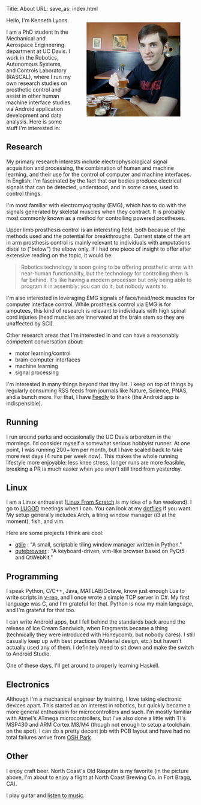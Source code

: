 Title: About
URL:
save_as: index.html

<figure style="float: right">
    <img src="../images/north-coast.jpg"
        width=250 height=250/>
</figure>

Hello, I'm Kenneth Lyons.

I am a PhD student in the Mechanical and Aerospace Engineering department at UC
Davis. I work in the Robotics, Autonomous Systems, and Controls Laboratory
(RASCAL), where I run my own research studies on prosthetic control and assist
in other human machine interface studies via Android application development
and data analysis. Here is some stuff I'm interested in:

## Research

My primary research interests include electrophysiological signal acquisition
and processing, the combination of human and machine learning, and their use
for the control of computer and machine interfaces. In English: I'm fascinated
by the fact that our bodies produce electrical signals that can be detected,
understood, and in some cases, used to control things.

I'm most familiar with electromyography (EMG), which has to do with the signals
generated by skeletal muscles when they contract. It is probably most commonly
known as a method for controlling powered prostheses.

Upper limb prosthesis control is an interesting field, both because of the
methods used and the potential for breakthroughs. Current state of the art in
arm prosthesis control is mainly relevant to individuals with amputations
distal to ("below") the elbow only. If I had one piece of insight to offer
after extensive reading on the topic, it would be:

> Robotics technology is soon going to be offering prosthetic arms with
> near-human functionality, but the technology for controlling them is far
> behind. It's like having a modern processor but only being able to program it
> in assembly: you can do it, but nobody wants to.

I'm also interested in leveraging EMG signals of face/head/neck muscles for
computer interface control. While prosthesis control via EMG is for amputees,
this kind of research is relevant to individuals with high spinal cord injuries
(head muscles are innervated at the brain stem so they are unaffected by SCI).

Other research areas that I'm interested in and can have a reasonably competent
conversation about:

* motor learning/control
* brain-computer interfaces
* machine learning
* signal processing

I'm interested in many things beyond that tiny list. I keep on top of things by
regularly consuming RSS feeds from journals like Nature, Science, PNAS, and
a bunch more. For that, I have [Feedly](https://feedly.com) to thank (the
Android app is indispensible).


## Running

I run around parks and occasionally the UC Davis arboretum in the mornings. I'd
consider myself a somewhat serious hobbyist runner. At one point, I was running
200+ km per month, but I have scaled back to take more rest days (4 runs per
week now). This makes the whole running lifestyle more enjoyable: less knee
stress, longer runs are more feasible, breaking a PR is much easier when you
aren't still tired from yesterday.

## Linux

I am a Linux enthusiast ([Linux From Scratch](http://www.linuxfromscratch.org/)
is my idea of a fun weekend). I go to [LUGOD](http://www.lugod.org/) meetings
when I can. You can look at my [dotfiles](http://github.com/ixjlyons/dotfiles)
if you want. My setup generally includes Arch, a tiling window manager (i3 at
the moment), fish, and vim.

Here are some projects I think are cool:

* [qtile](https://github.com/qtile/qtile) : "A small, scriptable tiling window
  manager written in Python."
* [qutebrowser](https://github.com/The-Compiler/qutebrowser) : "A
  keyboard-driven, vim-like browser based on PyQt5 and QtWebKit."

## Programming

I speak Python, C/C++, Java, MATLAB/Octave, know just enough Lua to write
scripts in [v-rep](http://www.v-rep.eu/), and I once wrote a simple TCP server
in C#. My first language was C, and I'm grateful for that. Python is now my
main language, and I'm grateful for that too.

I can write Android apps, but I fell behind the standards back around the
release of Ice Cream Sandwich, when Fragments became a thing (technically they
were introduced with Honeycomb, but nobody cares). I still casually keep up
with best practices (Material design, etc.) but haven't actually used any of
them. I definitely need to sit down and make the switch to Android Studio.

One of these days, I'll get around to properly learning Haskell.

## Electronics

Although I'm a mechanical engineer by training, I love taking electronic
devices apart. This started as an interest in robotics, but quickly became
a more general enthusiasm for microcontrollers and such. I'm mostly familiar
with Atmel's ATmega microcontrollers, but I've also done a little with TI's
MSP430 and ARM Cortex M3/M4 (though not enough to setup a toolchain on the
spot). I can do a pretty decent job with PCB layout and have had no total
failures arrive from [OSH Park](https://oshpark.com/).

## Other

I enjoy craft beer. North Coast's Old Rasputin is my favorite (in the picture
above, I'm about to enjoy a flight at North Coast Brewing Co. in Fort Bragg,
CA).

I play guitar and [listen to music](http://www.last.fm/user/Vorsorken).
